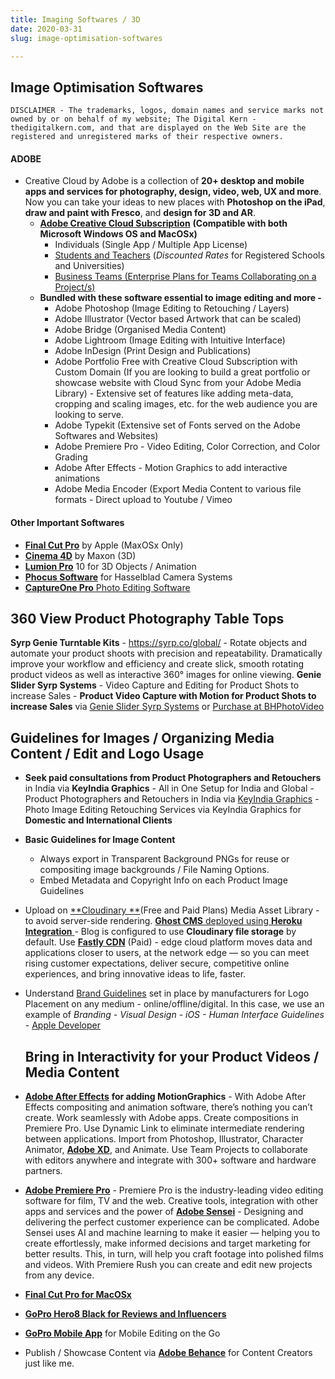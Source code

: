 ```yaml
---
title: Imaging Softwares / 3D
date: 2020-03-31
slug: image-optimisation-softwares

---
```

## Image Optimisation Softwares

    DISCLAIMER - The trademarks, logos, domain names and service marks not owned by or on behalf of my website; The Digital Kern - thedigitalkern.com, and that are displayed on the Web Site are the registered and unregistered marks of their respective owners.

#### ADOBE

* Creative Cloud by Adobe is a collection of **20+ desktop and mobile apps and services for photography, design, video, web, UX and more**. Now you can take your ideas to new places with **Photoshop on the iPad**, **draw and paint with Fresco**, and **design for 3D and AR**.
  * [**Adobe Creative Cloud Subscription**](https://www.adobe.com/creativecloud/plans.html "Adobe Creative Cloud Subscription") **(Compatible with both Microsoft Windows OS and MacOSx)**
    * Individuals (Single App / Multiple App License)
    * [Students and Teachers](https://www.adobe.com/creativecloud/plans.html?plan=team#student-teacher-eligibility "Student Teacher Eligibility - Requires Institutional Affiliation") (_Discounted Rates_ for Registered Schools and Universities)
    * [Business Teams (Enterprise Plans for Teams Collaborating on a Project/s)](https://www.adobe.com/creativecloud/plans.html?plan=team "Business Teams (Enterprise Plans for Teams Collaborating on a Project/s)")
  * **Bundled with these software essential to image editing and more -**
    * Adobe Photoshop (Image Editing to Retouching / Layers)
    * Adobe Illustrator (Vector based Artwork that can be scaled)
    * Adobe Bridge (Organised Media Content)
    * Adobe Lightroom (Image Editing with Intuitive Interface)
    * Adobe InDesign (Print Design and Publications)
    * Adobe Portfolio Free with Creative Cloud Subscription with Custom Domain (If you are looking to build a great portfolio or showcase website with Cloud Sync from your Adobe Media Library) - Extensive set of features like adding meta-data, cropping and scaling images, etc. for the web audience you are looking to serve.
    * Adobe Typekit (Extensive set of Fonts served on the Adobe Softwares and Websites)
    * Adobe Premiere Pro - Video Editing, Color Correction, and Color Grading
    * Adobe After Effects - Motion Graphics to add interactive animations
    * Adobe Media Encoder (Export Media Content to various file formats - Direct upload to Youtube / Vimeo

#### Other Important Softwares

* [**Final Cut Pro**](apple.com/in/final-cut-pro/ "Final Cut Pro") by Apple (MaxOSx Only)
* [**Cinema 4D**](https://www.maxon.net/en-us/ "Cinema 4D") by Maxon (3D)
* [**Lumion Pro**](https://lumion.com/whats-new.html "Lumion Pro") 10 for 3D Objects / Animation
* [**Phocus Software**](https://www.hasselblad.com/phocus/ "Phocus Software by Hasselblad Systems") for Hasselblad Camera Systems
* [**CaptureOne Pro** Photo Editing Software](https://www.captureone.com/en/ "CaptureOne Pro Photo Editing Software")

## 360 View Product Photography Table Tops

**Syrp Genie Turntable Kits** - https://syrp.co/global/ - Rotate objects and automate your product shoots with precision and repeatability. Dramatically improve your workflow and efficiency and create slick, smooth rotating product videos as well as interactive 360° images for online viewing. **Genie Slider Syrp Systems** - Video Capture and Editing for Product Shots to increase Sales - **Product Video Capture with Motion for Product Shots to increase Sales** via [Genie Slider Syrp Systems](https://syrp.co/global/ "Syrp.co Global Products") or [Purchase at BHPhotoVideo](https://www.bhphotovideo.com/c/buy/Turntables-Panoramic-Stands/ci/6453/N/4075788768 "Purchase at BHPhotoVideo.com - Genie Syrp Systems")

## Guidelines for Images / Organizing Media Content / Edit and Logo Usage

* **Seek paid consultations from Product Photographers and Retouchers** in India via **KeyIndia Graphics** - All in One Setup for India and Global - Product Photographers and Retouchers in India via [KeyIndia Graphics](http://www.keyindiagraphics.com/ "KeyIndia Graphics Global - Photo Image Editing Retouching Services") - Photo Image Editing Retouching Services via KeyIndia Graphics for **Domestic and International Clients**
* **Basic Guidelines for Image Content**
  * Always export in Transparent Background PNGs for reuse or compositing image backgrounds / File Naming Options. 
  * Embed Metadata and Copyright Info on each Product Image Guidelines


* Upload on [**Cloudinary **](https://cloudinary.com/pricing "Cloudinary - Cloud Storage - Heroku Integration - Backup")(Free and Paid Plans) Media Asset Library -  to avoid server-side rendering. [**Ghost CMS** deployed using **Heroku Integration** ](https://github.com/cobyism/ghost-on-heroku "Development Deploy of One-button Heroku deploy for Ghost CMS Blogging Platform")- Blog is configured to use **Cloudinary file storage** by default. Use [**Fastly CDN**](https://www.fastly.com/pricing "Fastly - edge cloud platform moves data and applications closer to users, at the network edge — so you can meet rising customer expectations, deliver secure, competitive online experiences, and bring innovative ideas to life, faster.") (Paid) - edge cloud platform moves data and applications closer to users, at the network edge — so you can meet rising customer expectations, deliver secure, competitive online experiences, and bring innovative ideas to life, faster.
* Understand [Brand Guidelines](https://developer.apple.com/design/human-interface-guidelines/ios/visual-design/branding/ " Human Interface Guidelines at Apple - Branding Guidelines") set in place by manufacturers for Logo Placement on any medium - online/offline/digital. In this case, we use an example of _Branding - Visual Design - iOS - Human Interface Guidelines_ - [Apple Developer](https://developer.apple.com/programs/ "Apple - Join the Apple Developer Program to reach customers around the world on the App Store for iPhone, iPad, Mac, Apple Watch, Apple TV, and iMessage, and on the Safari Extensions Gallery. You’ll also get access to beta software, advanced app capabilities, extensive beta testing tools, and app analytics.")

  ## Bring in Interactivity for your Product Videos / Media Content
* [**Adobe After Effects**](https://www.adobe.com/in/products/aftereffects.html "Adobe After Effects - Creative Cloud Application") **for adding MotionGraphics** - With Adobe After Effects compositing and animation software, there’s nothing you can’t create. Work seamlessly with Adobe apps. Create compositions in Premiere Pro. Use Dynamic Link to eliminate intermediate rendering between applications. Import from Photoshop, Illustrator, Character Animator, [**Adobe XD**](https://www.adobe.com/in/products/xd.html "Adobe XD is a powerful, collaborative, easy-to-use platform that helps you and your team create designs for websites, mobile apps, voice interfaces, games and more"), and Animate. Use Team Projects to collaborate with editors anywhere and integrate with 300+ software and hardware partners.
* [**Adobe Premiere Pro**](https://www.adobe.com/in/products/premiere.html "Adobe Premiere Pro - Video Editing - Premiere Rush - Adobe Sensei") - Premiere Pro is the industry-leading video editing software for film, TV and the web. Creative tools, integration with other apps and services and the power of [**Adobe Sensei**](https://www.adobe.com/in/sensei.html "Adobe Sensei") - Designing and delivering the perfect customer experience can be complicated. Adobe Sensei uses AI and machine learning to make it easier — helping you to create effortlessly, make informed decisions and target marketing for better results. This, in turn, will help you craft footage into polished films and videos. With Premiere Rush you can create and edit new projects from any device.
* [**Final Cut Pro for MacOSx**](https://www.apple.com/in/final-cut-pro "Final Cut Pro for MacOSx")
* [**GoPro Hero8 Black for Reviews and Influencers**](https://gopro.com/en/us/ "GoPro Hero8 Black for Reviews and Influencers")
* [**GoPro Mobile App**](https://gopro.com/en/us/shop/softwareandapp "GoPro Mobile App - Automatically turn your footage into killer videos—with themes, music and effects—in just seconds.") for Mobile Editing on the Go
* Publish / Showcase Content via [**Adobe Behance**](https://www.behance.net/dravasp "Adobe Behance Profile - User - Dravasp Shroff - We Sky Print - dravaspshroff.com") for Content Creators just like me.